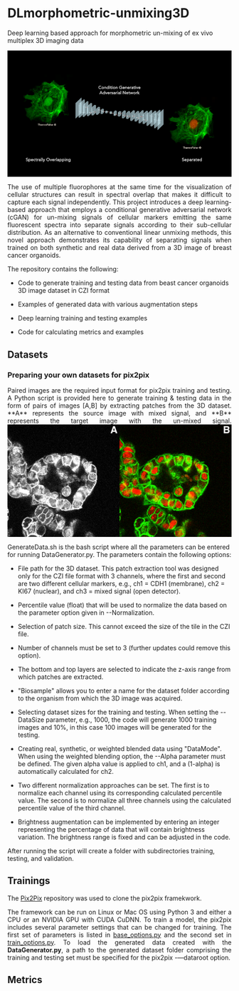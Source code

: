 # DLmorphometric-unmixing3D
Deep learning based approach for morphometric un-mixing of ex vivo multiplex 3D imaging data


<img src='imgs/img1.png' align="center" width=512>
<p align="justify">
The use of multiple fluorophores at the same time for the visualization of cellular structures can result in spectral overlap that makes it difficult to capture each signal independently. This project introduces a deep learning-based approach that employs a conditional generative adversarial network (cGAN) for un-mixing signals of cellular markers emitting the same fluorescent spectra into separate signals according to their sub-cellular distribution. As an alternative to conventional linear unmixing methods, this novel approach demonstrates its capability of separating signals when trained on both synthetic and real data derived from a 3D image of breast cancer organoids.

The repository contains the following:

- Code to generate training and testing data from beast cancer organoids 3D image dataset in CZI format

- Examples of generated data with various augmentation steps

- Deep learning training and testing examples 

- Code for calculating metrics and examples
</p>

## Datasets

### Preparing your own datasets for pix2pix

<p align="justify">
Paired images are the required input format for pix2pix training and testing. A Python script is provided here to generate training & testing data in the form of pairs of images [A,B] by extracting patches from the 3D dataset. **A** represents the source image with mixed signal, and **B** represents the target image with the un-mixed signal.



<img src='imgs/img2.png' align="center" width=512>


GenerateData.sh is the bash script where all the parameters can be entered for running DataGenerator.py. The parameters contain the following options: 

- File path for the 3D dataset. This patch extraction tool was designed only for the CZI file format with 3 channels, where the first and second are two different cellular markers, e.g., ch1 = CDH1 (membrane), ch2 = KI67 (nuclear), and ch3 = mixed signal (open detector).

- Percentile value (float) that will be used to normalize the data based on the parameter option given in --Normalization.

- Selection of patch size. This cannot exceed the size of the tile in the CZI file.

- Number of channels must be set to 3 (further updates could remove this option). 

- The bottom and top layers are selected to indicate the z-axis range from which patches are extracted.

- "Biosample" allows you to enter a name for the dataset folder according to the organism from which the 3D image was acquired.

- Selecting dataset sizes for the training and testing. When setting the --DataSize parameter, e.g., 1000, the code will generate 1000 training images and 10%, in this case 100 images will be generated for the testing.

- Creating real, synthetic, or weighted blended data using "DataMode". When using the weighted blending option, the --Alpha parameter must be defined. The given alpha value is applied to ch1, and a (1-alpha) is automatically calculated for ch2.

- Two different normalization approaches can be set. The first is to normalize each channel using its corresponding calculated percentile value. The second is to normalize all three channels using the calculated percentile value of the third channel.

- Brightness augmentation can be implemented by entering an integer representing the percentage of data that will contain brightness variation. The brightness range is fixed and can be adjusted in the code.

After running the script will create a folder with subdirectories training, testing, and validation. 

</p>

## Trainings

<div align="justify">

The [Pix2Pix](https://github.com/junyanz/pytorch-CycleGAN-and-pix2pix.git) repository was used to clone the pix2pix framekwork. 

The framework can be run on Linux or Mac OS using Python 3 and either a CPU or an NVIDIA GPU with CUDA CuDNN. To train a model, the pix2pix includes several parameter settings that can be changed for training. The first set of parameters is listed in [base_options.py](https://github.com/junyanz/pytorch-CycleGAN-and-pix2pix/blob/master/options/base_options.py) and the second set in [train_options.py](https://github.com/junyanz/pytorch-CycleGAN-and-pix2pix/blob/master/options/train_options.py). To load the generated data created with the **DataGenerator.py**, a path to the generated dataset folder comprising the training and testing set must be specified for the pix2pix -—dataroot option. 

</div>

## Metrics






